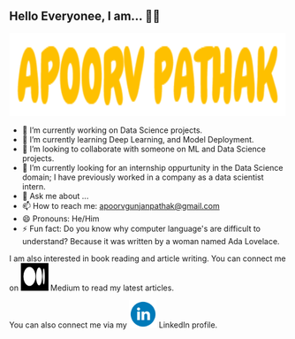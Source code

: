 ## Hello Everyonee, I am... 👋👋

<img src = './Apoorv Pathak.png' alt = 'Apoorv Pathak' width = '500' height = '150'>

<!--
**ApoorvPathak2003/ApoorvPathak2003** is a ✨ _special_ ✨ repository because its `README.md` (this file) appears on your GitHub profile.
Here are some ideas to get you started:
-->

- 🔭 I’m currently working on Data Science projects.
- 🌱 I’m currently learning Deep Learning, and Model Deployment.
- 👯 I’m looking to collaborate with someone on ML and Data Science projects.
- 🤔 I’m currently looking for an internship oppurtunity in the Data Science domain; I have previously worked in a company as a data scientist intern. 
- 💬 Ask me about ...
- 📫 How to reach me: apoorvgunjanpathak@gmail.com
- 😄 Pronouns: He/Him
- ⚡ Fun fact: Do you know why computer language's are difficult to understand? Because it was written by a woman named Ada Lovelace.


I am also interested in book reading and article writing. You can connect me on <a href = 'https://medium.com/@apoorvnpathak'><img src = './Medium.png' alt = 'Apoorv Pathak - Medium' width = '50' height = '50'></a> Medium to read my latest articles.

You can also connect me via my <a href = 'https://www.linkedin.com/in/apoorv-pathak-a3b1931ba/'><img src = './LinkedIn.png' alt = 'Apoorv Pathak - LinkedIn' width = '50' height = '50'></a> LinkedIn profile.
